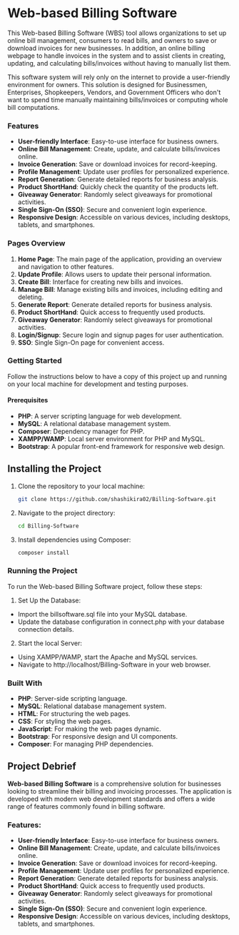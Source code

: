 # Web-based Billing Software

This Web-based Billing Software (WBS) tool allows organizations to set up online bill management, consumers to read bills, and owners to save or download invoices for new businesses. In addition, an online billing webpage to handle invoices in the system and to assist clients in creating, updating, and calculating bills/invoices without having to manually list them.

This software system will rely only on the internet to provide a user-friendly environment for  owners. This solution is designed for Businessmen, Enterprises, Shopkeepers, Vendors, and Government Officers who don't want to spend time manually maintaining bills/invoices or computing whole bill computations.

### Features

- **User-friendly Interface**: Easy-to-use interface for business owners.
- **Online Bill Management**: Create, update, and calculate bills/invoices online.
- **Invoice Generation**: Save or download invoices for record-keeping.
- **Profile Management**: Update user profiles for personalized experience.
- **Report Generation**: Generate detailed reports for business analysis.
- **Product ShortHand**: Quickly check the quantity of the products left.
- **Giveaway Generator**: Randomly select giveaways for promotional activities.
- **Single Sign-On (SSO)**: Secure and convenient login experience.
- **Responsive Design**: Accessible on various devices, including desktops, tablets, and smartphones.

### Pages Overview

1. **Home Page**: The main page of the application, providing an overview and navigation to other features.
2. **Update Profile**: Allows users to update their personal information.
3. **Create Bill**: Interface for creating new bills and invoices.
4. **Manage Bill**: Manage existing bills and invoices, including editing and deleting.
5. **Generate Report**: Generate detailed reports for business analysis.
6. **Product ShortHand**: Quick access to frequently used products.
7. **Giveaway Generator**: Randomly select giveaways for promotional activities.
8. **Login/Signup**: Secure login and signup pages for user authentication.
9. **SSO**: Single Sign-On page for convenient access.


### Getting Started

Follow the instructions below to have a copy of this project up and running on your local machine for development and testing purposes.

#### Prerequisites

- **PHP**: A server scripting language for web development.
- **MySQL**: A relational database management system.
- **Composer**: Dependency manager for PHP.
- **XAMPP/WAMP**: Local server environment for PHP and MySQL.
- **Bootstrap**: A popular front-end framework for responsive web design.

## Installing the Project

1. Clone the repository to your local machine:
   ```bash
   git clone https://github.com/shashikira02/Billing-Software.git
2. Navigate to the project directory:
   ```bash
   cd Billing-Software
3. Install dependencies using Composer:
   ```bash
   composer install
### Running the Project

To run the Web-based Billing Software project, follow these steps:

1. Set Up the Database:
- Import the billsoftware.sql file into your MySQL database.
- Update the database configuration in connect.php with your database connection details.
2. Start the local Server:
- Using XAMPP/WAMP, start the Apache and MySQL services.
- Navigate to http://localhost/Billing-Software in your web browser.

### Built With
- **PHP**: Server-side scripting language.
- **MySQL**: Relational database management system.
- **HTML**: For structuring the web pages.
- **CSS**: For styling the web pages.
- **JavaScript**: For making the web pages dynamic.
- **Bootstrap**: For responsive design and UI components.
- **Composer**: For managing PHP dependencies.

## Project Debrief
**Web-based Billing Software** is a comprehensive solution for businesses looking to streamline their billing and invoicing processes. The application is developed with modern web development standards and offers a wide range of features commonly found in billing software.

### Features:
- **User-friendly Interface**: Easy-to-use interface for business owners.
- **Online Bill Management**: Create, update, and calculate bills/invoices online.
- **Invoice Generation**: Save or download invoices for record-keeping.
- **Profile Management**: Update user profiles for personalized experience.
- **Report Generation**: Generate detailed reports for business analysis.
- **Product ShortHand**: Quick access to frequently used products.
- **Giveaway Generator**: Randomly select giveaways for promotional activities.
- **Single Sign-On (SSO)**: Secure and convenient login experience.
- **Responsive Design**: Accessible on various devices, including desktops, tablets, and smartphones.



